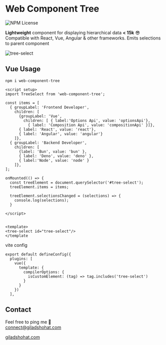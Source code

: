 # Web Component Tree

![NPM License](https://img.shields.io/npm/l/vue-dropdown-tree-select)

**Lightweight** component for displaying hierarchical data **< 15k** 😎 <br>
Compatible with React, Vue, Angular & other frameworks. 
Emits selections to parent component

![tree-select](https://github.com/gshohat/web-component-tree/assets/91323932/94a5c428-08c1-4ffe-b5a6-7f83ac286ee2)

## Vue Usage

`npm i web-component-tree`

```
<script setup>
import TreeSelect from 'web-component-tree';

const items = [
  { groupLabel: 'Frontend Developer',
    children: [
      {groupLabel: 'Vue',
        children: [ { label:'Options Api', value: 'optionsApi'},
          { label: 'Composition Api', value: 'compositionApi' }]},
      { label: 'React', value: 'react'},
      { label: 'Angular', value: 'angular'}
    ]},
  { groupLabel: 'Backend Developer',
    children: [
      {label: 'Bun', value: 'bun' },
      { label: 'Deno', value: 'deno' },
      { label:'Node', value: 'node' }
    ]},
];

onMounted(() => {
  const treeElement = document.querySelector('#tree-select');
  treeElement.items = items;

  treeElement.selectionsChanged = (selections) => {
    console.log(selections);
  }

</script>


<template>
<tree-select id="tree-select"/>
</template
```

vite config
```
export default defineConfig({
  plugins: [
    vue({
      template: {
        compilerOptions: {
          isCustomElement: (tag) => tag.includes('tree-select')
        }
      }
    })
  ],
```

## Contact
Feel free to ping me 💫
<br>
connect@giladshohat.com

[giladshohat.com](https://giladshohat.com)

